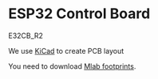 # ESP32 Control Board
E32CB_R2

We use [KiCad](http://www.kicad-pcb.org) to create PCB layout

You need to download [Mlab footprints](https://github.com/MLAB-project/kicad-mlab).